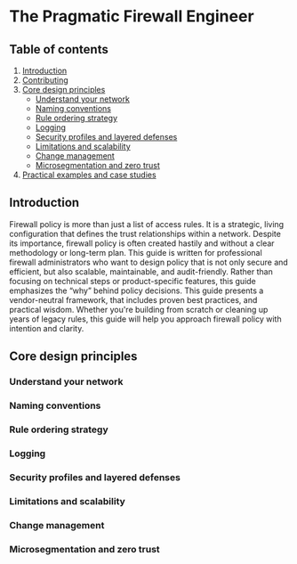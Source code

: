 # The Pragmatic Firewall Engineer

## Table of contents

1. [Introduction](#introduction)
2. [Contributing](#contributing)
3. [Core design principles](#core-design-principles)
   - [Understand your network](#understand-your-network)
   - [Naming conventions](#naming-conventions)
   - [Rule ordering strategy](#rule-ordering-strategy)
   - [Logging](#logging)
   - [Security profiles and layered defenses](#security-profiles-and-layered-defenses)
   - [Limitations and scalability](#limitations-and-scalability)
   - [Change management](#change-management)
   - [Microsegmentation and zero trust](#microsegmentation-and-zero-trust)
4. [Practical examples and case studies](#practical-examples-and-case-studies)

## Introduction

Firewall policy is more than just a list of access rules. It is a strategic,
living configuration that defines the trust relationships within a network.
Despite its importance, firewall policy is often created hastily and without a
clear methodology or long-term plan. This guide is written for professional
firewall administrators who want to design policy that is not only secure and
efficient, but also scalable, maintainable, and audit-friendly. Rather than
focusing on technical steps or product-specific features, this guide emphasizes
the “why” behind policy decisions. This guide presents a vendor-neutral
framework, that includes proven best practices, and practical wisdom. Whether
you're building from scratch or cleaning up years of legacy rules, this guide
will help you approach firewall policy with intention and clarity.

## Core design principles

### Understand your network

### Naming conventions

### Rule ordering strategy

### Logging

### Security profiles and layered defenses

### Limitations and scalability

### Change management

### Microsegmentation and zero trust

